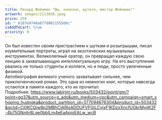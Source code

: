 ```yaml
---
title: Ричард Фейнман "Вы, конечно, шутите, мистер Фейнман!"
artwork: images/2113838.jpeg
price: 250
id: " 6187e9740a877d0011555d0c"
isAddToCart: true
priority: 0
---
```

Он был известен своим пристрастием к шуткам и розыгрышам, писал изумительные портреты, играл на экзотических музыкальных инструментах. Великолепный оратор, он превращал каждую свою лекцию в захватывающую интеллектуальную игру. На его выступления рвались не только студенты и коллеги, но и люди, просто увлеченные физикой.\
Автобиография великого ученого захватывает сильнее, чем приключенческий роман. Это одна из немногих книг, которые навсегда остаются в памяти каждого, кто их прочитал.\
Подробнее: <https://www.labirint.ru/books/503432/point/gm/?point=gg37&utm_source=g_ads&utm_medium=cpc&utm_campaign=smart_shoping_hudogka&product_partition_id=377094676304&product_id=503432&gclid=Cj0KCQjw8p2MBhCiARIsADDUFVFGjLCyjxF1KDzxXncfUGkrMyijK2F-4b75GNnjtr8Lqe0bbILm4eEaApioEALw_wcB>